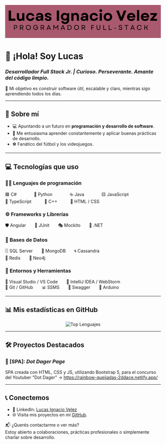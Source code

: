 <p align="center">
  <img src="assets/fotoGitHubReadME.png" alt="Banner Lucas" />
</p>

# 👋 ¡Hola! Soy Lucas  
### *Desarrollador Full Stack Jr. | Curioso. Perseverante. Amante del código limpio.*

🎯 Mi objetivo es construir software útil, escalable y claro, mientras sigo aprendiendo todos los días.

---

## 🌟 Sobre mí  
- 💻 Apuntando a un futuro en **programación y desarrollo de software**.
- 🚀 Me entusiasma aprender constantemente y aplicar buenas prácticas de desarrollo.  
- ⚽ Fanático del fútbol y los videojuegos.  

---

## 💻 Tecnologías que uso

### 👨‍💻 Lenguajes de programación  
🟪 C#    🐍 Python    ☕ Java    🟨 JavaScript  
🔵 TypeScript   🧊 C++   🧱 HTML / CSS  

### ⚙️ Frameworks y Librerías  
🛡️ Angular  🧪 JUnit  🎭 Mockito  🔩 .NET  

### 🧠 Bases de Datos  
🗄️ SQL Server  🌿 MongoDB  🌀 Cassandra  
🧠 Redis  🔷 Neo4j  

### 🧰 Entornos y Herramientas  
🧠 Visual Studio / VS Code  🧭 IntelliJ IDEA / WebStorm  
🔧 Git / GitHub  📊 SSMS  🧪 Swagger  🤖 Arduino

---

## 📊 Mis estadísticas en GitHub

<p align="center">
  <img src="https://github-readme-stats.vercel.app/api/top-langs/?username=lucithub&layout=compact&langs_count=8&theme=radical" alt="Top Lenguajes" />
</p>

---

## 🛠️ Proyectos Destacados  
### 📌 [SPA]: *Dot Dager Page*  
SPA creada con HTML, CSS y JS, utilizando Bootstrap 5, para el concurso del Youtuber "Dot Dager" ->
https://rainbow-queijadas-2ddace.netlify.app/

---

## 📞 Conectemos  
- 💼 LinkedIn: [Lucas Ignacio Velez]([www.linkedin.com/in/lucas-ignacio-velez-ba8889285](https://www.linkedin.com/in/lucas-ignacio-velez-ba8889285/))  
- 🌐 Visita mis proyectos en mi [GitHub](https://github.com/lucithub).  

📬 ¿Querés contactarme o ver más?  
Estoy abierto a colaboraciones, prácticas profesionales o simplemente charlar sobre desarrollo.
